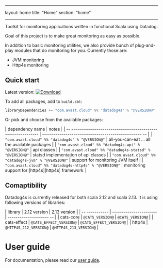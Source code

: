 --------  ------
layout:   home
title:    "Home"
section:  "home"
--------  ------

Toolkit for monitoring applications written in functional Scala using Datadog.

Goal of this project is to make great monitoring as easy as possible. 

In addition to basic monitoring utilities, we also provide bunch of plug-and-play modules that do monitoring for you. Currently those are:
-   JVM monitoring
-   Http4s monitoring

## Quick start
Latest version: [![Download](https://img.shields.io/maven-central/v/com.avast.cloud/datadog4s-api_2.13)](https://search.maven.org/search?q=g:com.avast.cloud%20datadog4s)

To add all packages, add to `build.sbt`:

```scala
libraryDependencies += "com.avast.cloud" %% "datadog4s" % "@VERSION@" 
```

Or pick and choose from the available packages:

| dependency name                                                  | notes                                                  |
| -- ------------------------------------------------------------- | --------------------------------------------------- -- |
| `"com.avast.cloud" %% "datadog4s" % "@VERSION@"`                 | all-you-can-eat ... all the available packages         |
| `"com.avast.cloud" %% "datadog4s-api" % "@VERSION@"`             | api classes                                            |
| `"com.avast.cloud" %% "datadog4s-statsd" % "@VERSION@"`          | statsd implementation of api classes                   |
| `"com.avast.cloud" %% "datadog4s-jvm" % "@VERSION@"`             | support for monitoring JVM itself                      |
| `"com.avast.cloud" %% "datadog4s-http4s" % "@VERSION@"`          | monitoring support for [http4s][http4s] framework      |

## Comaptibility
Datadog4s is currently released for both scala 2.12 and scala 2.13. It is using following versions of libraries:

| library        | 2.12 version            | 2.13 version             |
| -- ----------- | ----------------------- | --------------------- -- |
| cats-core      | `@CATS_VERSION@`        | `@CATS_VERSION@`         |
| cats-effect    | `@CATS_EFFECT_VERSION@` | `@CATS_EFFECT_VERSION@`  |
| http4s         | `@HTTP4S_212_VERSION@`  | `@HTTP4S_213_VERSION@`   |

# User guide

For documentation, please read our [user guide](userguide.html).
